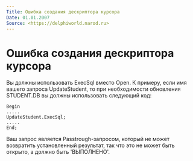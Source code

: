 ```yaml
---
Title: Ошибка создания дескриптора курсора
Date: 01.01.2007
Source: <https://delphiworld.narod.ru>
---
```



Ошибка создания дескриптора курсора
===================================

Вы должны использовать ExecSql вместо Open. К примеру, если имя вашего
запроса UpdateStudent, то при необходимости обновления STUDENT.DB вы
должны использовать следующий код:

    Begin
    .....
    UpdateStudent.ExecSql;
    .....
    End;

Ваш запрос является Passtrough-запросом, который не может возвратить
установленный результат, так что это не может быть открыто, а должно
быть 'ВЫПОЛНЕНО'.

